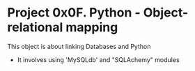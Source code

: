 # Project 0x0F. Python - Object-relational mapping
This object is about linking Databases and Python  
- It involves using 'MySQLdb' and "SQLAchemy" modules

